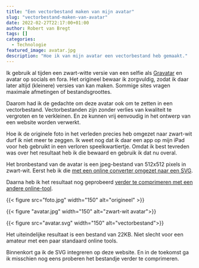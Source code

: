 ```yaml
---
title: "Een vectorbestand maken van mijn avatar"
slug: "vectorbestand-maken-van-avatar"
date: 2022-02-27T22:17:00+01:00
author: Robert van Bregt
tags: []
categories:
  - Technologie
featured_image: avatar.jpg
description: "Hoe ik van mijn avatar een vectorbestand heb gemaakt."
---
```


Ik gebruik al tijden een zwart-witte versie van een selfie als [Gravatar][gravatar] en avatar op socials en fora. Het origineel bewaar ik zorgvuldig, zodat ik daar later altijd (kleinere) versies van kan maken. Sommige sites vragen maximale afmetingen of bestandsgroottes.

Daarom had ik de gedachte om deze avatar ook om te zetten in een vectorbestand. Vectorbestanden zijn zonder verlies van kwaliteit te vergroten en te verkleinen. En ze kunnen vrij eenvoudig in het ontwerp van een website worden verwerkt.

Hoe ik de originele foto in het verleden precies heb omgezet naar zwart-wit durf ik niet meer te zeggen. Ik weet nog dat ik daar een app op mijn iPad voor heb gebruikt in een verloren speelkwartiertje. Omdat ik best tevreden was over het resultaat heb ik die bewaard en gebruik ik dat nu overal.

Het bronbestand van de avatar is een jpeg-bestand van 512x512 pixels in zwart-wit. Eerst heb ik die [met een online converter omgezet naar een SVG](https://www.svgcreator.com/).

Daarna heb ik het resultaat nog geprobeerd [verder te comprimeren met een andere online-tool](https://www.svgminify.com/).

{{< figure src="foto.jpg" width="150" alt="origineel" >}}

{{< figure "avatar.jpg" width="150" alt="zwart-wit avatar">}}

{{< figure src="avatar.svg" width="150" alt="vectorbestand">}}

Het uiteindelijke resultaat is een bestand van 22KB. Niet slecht voor een amateur met een paar standaard online tools.

Binnenkort ga ik de SVG integreren op deze website. En in de toekomst ga ik misschien nog eens proberen het bestandje verder te comprimeren.

[gravatar]: https://gravatar.com/